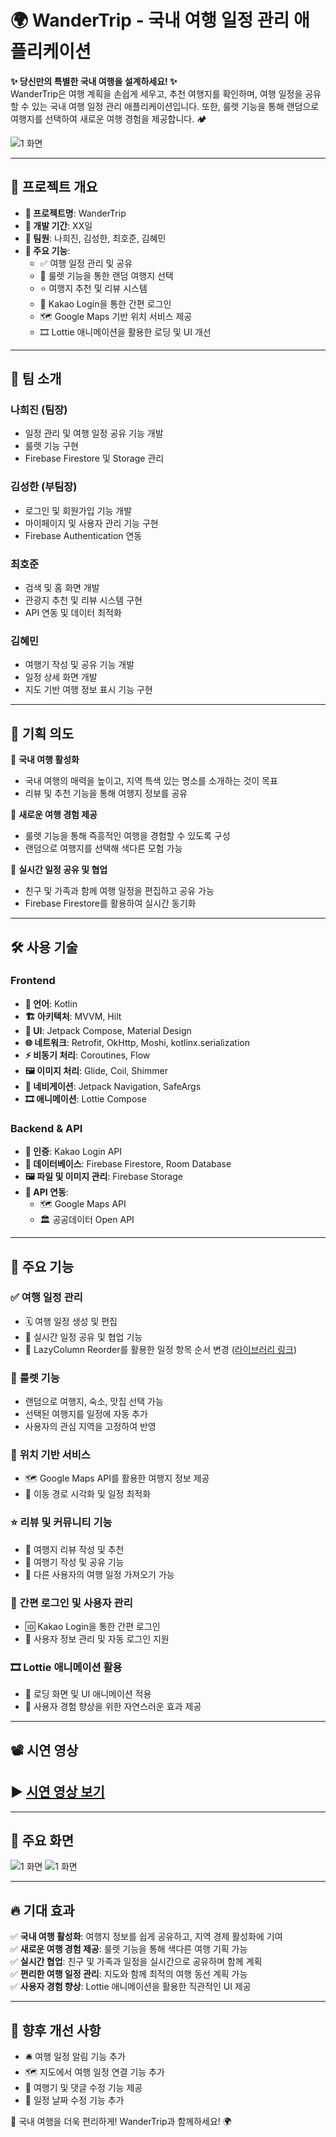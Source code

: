 # 🌍 WanderTrip - 국내 여행 일정 관리 애플리케이션

**✨ 당신만의 특별한 국내 여행을 설계하세요! ✨**<br>
WanderTrip은 여행 계획을 손쉽게 세우고, 추천 여행지를 확인하며, 여행 일정을 공유할 수 있는 국내 여행 일정 관리 애플리케이션입니다. 또한, 룰렛 기능을 통해 랜덤으로 여행지를 선택하여 새로운 여행 경험을 제공합니다. 🏕️

![1 화면](https://firebasestorage.googleapis.com/v0/b/projectimage-bafe9.firebasestorage.app/o/WanderTrip_Image%2F%EB%A9%94%EC%9D%B8%ED%99%94%EB%A9%B4.png?alt=media&token=a09b7016-f1e1-4792-a757-5e7338338cc0)

---

## 📌 프로젝트 개요
- **📌 프로젝트명**: WanderTrip
- **📅 개발 기간**: XX일
- **👥 팀원**: 나희진, 김성한, 최호준, 김혜민
- **🛫 주요 기능**:
  - ✅ 여행 일정 관리 및 공유
  - 🎡 룰렛 기능을 통한 랜덤 여행지 선택
  - ⭐ 여행지 추천 및 리뷰 시스템
  - 🔑 Kakao Login을 통한 간편 로그인
  - 🗺️ Google Maps 기반 위치 서비스 제공
  - 🎞️ Lottie 애니메이션을 활용한 로딩 및 UI 개선

---

## 👥 팀 소개

### **나희진** (팀장)
- 일정 관리 및 여행 일정 공유 기능 개발
- 룰렛 기능 구현
- Firebase Firestore 및 Storage 관리

### **김성한** (부팀장)
- 로그인 및 회원가입 기능 개발
- 마이페이지 및 사용자 관리 기능 구현
- Firebase Authentication 연동

### **최호준**
- 검색 및 홈 화면 개발
- 관광지 추천 및 리뷰 시스템 구현
- API 연동 및 데이터 최적화

### **김혜민**
- 여행기 작성 및 공유 기능 개발
- 일정 상세 화면 개발
- 지도 기반 여행 정보 표시 기능 구현

---

## 🎯 기획 의도
📌 **국내 여행 활성화**  
- 국내 여행의 매력을 높이고, 지역 특색 있는 명소를 소개하는 것이 목표
- 리뷰 및 추천 기능을 통해 여행지 정보를 공유

📌 **새로운 여행 경험 제공**  
- 룰렛 기능을 통해 즉흥적인 여행을 경험할 수 있도록 구성
- 랜덤으로 여행지를 선택해 색다른 모험 가능

📌 **실시간 일정 공유 및 협업**  
- 친구 및 가족과 함께 여행 일정을 편집하고 공유 가능
- Firebase Firestore를 활용하여 실시간 동기화

---

## 🛠️ 사용 기술

### **Frontend**
- **📝 언어**: Kotlin
- **🏗️ 아키텍처**: MVVM, Hilt
- **🎨 UI**: Jetpack Compose, Material Design
- **🌐 네트워크**: Retrofit, OkHttp, Moshi, kotlinx.serialization
- **⚡ 비동기 처리**: Coroutines, Flow
- **🖼️ 이미지 처리**: Glide, Coil, Shimmer
- **📌 네비게이션**: Jetpack Navigation, SafeArgs
- **🎞️ 애니메이션**: Lottie Compose

### **Backend & API**
- **🔑 인증**: Kakao Login API
- **📂 데이터베이스**: Firebase Firestore, Room Database
- **🖼️ 파일 및 이미지 관리**: Firebase Storage
- **🔗 API 연동**:
  - 🗺️ Google Maps API
  - 🏛️ 공공데이터 Open API

---

## 📌 주요 기능
### ✅ **여행 일정 관리**
- 🗓️ 여행 일정 생성 및 편집
- 👥 실시간 일정 공유 및 협업 기능
- 🔄 LazyColumn Reorder를 활용한 일정 항목 순서 변경 ([라이브러리 링크](https://github.com/aclassen/ComposeReorderable))

### 🎡 **룰렛 기능**
- 랜덤으로 여행지, 숙소, 맛집 선택 가능
- 선택된 여행지를 일정에 자동 추가
- 사용자의 관심 지역을 고정하여 반영

### 📍 **위치 기반 서비스**
- 🗺️ Google Maps API를 활용한 여행지 정보 제공
- 🚗 이동 경로 시각화 및 일정 최적화

### ⭐ **리뷰 및 커뮤니티 기능**
- 📝 여행지 리뷰 작성 및 추천
- 📸 여행기 작성 및 공유 기능
- 👥 다른 사용자의 여행 일정 가져오기 가능

### 🔑 **간편 로그인 및 사용자 관리**
- 🆔 Kakao Login을 통한 간편 로그인
- 🔐 사용자 정보 관리 및 자동 로그인 지원

### 🎞️ **Lottie 애니메이션 활용**
- 📂 로딩 화면 및 UI 애니메이션 적용
- 🔄 사용자 경험 향상을 위한 자연스러운 효과 제공

---

## 📽️ 시연 영상
## ▶️ [시연 영상 보기](https://youtu.be/haoWCNh6BZw)

---

## 📱 주요 화면

![1 화면](https://firebasestorage.googleapis.com/v0/b/projectimage-bafe9.firebasestorage.app/o/WanderTrip_Image%2F%EC%A3%BC%EC%9A%94%ED%99%94%EB%A9%B41.png?alt=media&token=31f90e34-63e5-45b2-a5e5-d4fd88537e3f)
![1 화면](https://firebasestorage.googleapis.com/v0/b/projectimage-bafe9.firebasestorage.app/o/WanderTrip_Image%2F%EC%A3%BC%EC%9A%94%ED%99%94%EB%A9%B42.png?alt=media&token=fb956cba-21d7-4314-affe-3069a2ad835b)

---

## 🔥 기대 효과
✅ **국내 여행 활성화**: 여행지 정보를 쉽게 공유하고, 지역 경제 활성화에 기여  
✅ **새로운 여행 경험 제공**: 룰렛 기능을 통해 색다른 여행 기획 가능  
✅ **실시간 협업**: 친구 및 가족과 일정을 실시간으로 공유하며 함께 계획  
✅ **편리한 여행 일정 관리**: 지도와 함께 최적의 여행 동선 계획 가능  
✅ **사용자 경험 향상**: Lottie 애니메이션을 활용한 직관적인 UI 제공  

---

## 📌 향후 개선 사항
- 🛎️ 여행 일정 알림 기능 추가
- 🗺️ 지도에서 여행 일정 연결 기능 추가
- 📝 여행기 및 댓글 수정 기능 제공
- 📅 일정 날짜 수정 기능 추가

🚀 국내 여행을 더욱 편리하게! WanderTrip과 함께하세요! 🌍

